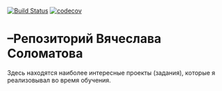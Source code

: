 ﻿[![Build Status](https://travis-ci.org/vsolomatov/vsolomatov.svg?branch=master)](https://travis-ci.org/vsolomatov/vsolomatov)
[![codecov](https://codecov.io/gh/vsolomatov/vsolomatov/branch/master/graph/badge.svg)](https://codecov.io/gh/vsolomatov/vsolomatov)

# –Репозиторий Вячеслава Соломатова

Здесь находятся наиболее интересные проекты (задания), которые я реализовывал во время обучения.

